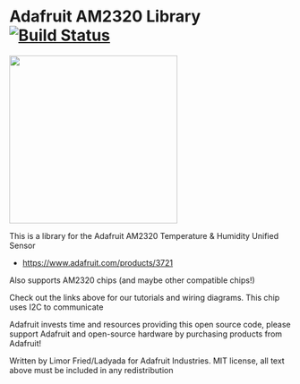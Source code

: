 # Adafruit AM2320 Library [![Build Status](https://travis-ci.com/adafruit/Adafruit_AM2320.svg?branch=master)](https://travis-ci.com/adafruit/Adafruit_AM2320)

<img src="https://cdn-shop.adafruit.com/970x728/3721-00.jpg" height="300"/>

This is a library for the Adafruit AM2320 Temperature & Humidity Unified Sensor
  * https://www.adafruit.com/products/3721

Also supports AM2320 chips (and maybe other compatible chips!)
 
Check out the links above for our tutorials and wiring diagrams. This chip uses I2C to communicate

Adafruit invests time and resources providing this open source code, please support Adafruit and open-source hardware by purchasing products from Adafruit!

Written by Limor Fried/Ladyada for Adafruit Industries.
MIT license, all text above must be included in any redistribution
